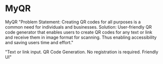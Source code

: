 # MyQR
MyQR
"Problem Statement:
Creating QR codes for all purposes is a common need for individuals and businesses.
Solution:
User-friendly QR code generator that enables users to create QR codes for any text or link and receive them in image format for scanning. Thus enabling accessibility and saving users time and effort."

"Text or link input.
QR Code Generation.
No registration is required.
Friendly UI"



